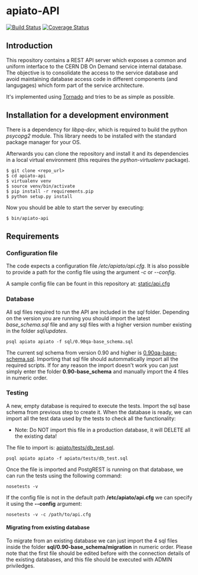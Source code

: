 # apiato-API

[![Build Status](https://travis-ci.org/cerndb/apiato-api.svg?branch=icot_rundeck)](https://travis-ci.org/cerndb/apiato-api)
[![Coverage Status](https://coveralls.io/repos/github/cerndb/apiato-api/badge.svg?branch=master)](https://coveralls.io/github/cerndb/apiato-api?branch=master)

## Introduction

This repository contains a REST API server which exposes a common and uniform
interface to the CERN DB On Demand service internal database. The objective is
to consolidate the access to the service database and avoid maintaining
database access code in different components (and langugages) which form
part of the service architecture. 

It's implemented using [Tornado](http://www.tornadoweb.org/) and tries to be
as simple as possible.

## Installation for a development environment

There is a dependency for *libpq-dev*, which is required to build the
python *psycopg2* module. This library needs to be installed with the standard 
package manager for your OS.

Afterwards you can clone the repository and install it and its dependencies
in a local virtual environment (this requires the *python-virtualenv* package).

    $ git clone <repo_url>
    $ cd apiato-api
    $ virtualenv venv
    $ source venv/bin/activate
    $ pip install -r requirements.pip
    $ python setup.py install

Now you should be able to start the server by executing:

    $ bin/apiato-api

## Requirements 

### Configuration file
The code expects a configuration file */etc/apiato/api.cfg*. It is also possible to provide
a path for the config file using the argument *-c* or *--config*.

A sample config file can be fount in this repository at: [static/api.cfg](static/api.cfg)

### Database

All sql files required to run the API are included in the *sql* folder. Depending on the 
version you are running you should import the latest *base_schema.sql* file and any
sql files with a higher version number existing in the folder *sql/updates*.

```
psql apiato apiato -f sql/0.90qa-base_schema.sql 
```

The current sql schema from version 0.90 and higher is [0.90qa-base-schema.sql](sql/0.90qa-base-schema.sql).
Importing that sql file should autommatically import all the required scripts. If for
any reason the import doesn't work you can just simply enter the folder **0.90-base_schema**
and manually import the 4 files in numeric order.



### Testing

A new, empty database is required to execute the tests. Import the sql base schema from previous
step to create it.
When the database is ready, we can import all the test data used by the tests to check all the 
functionality:

* Note: Do NOT import this file in a production database, it will DELETE all the existing data!

The file to import is: [apiato/tests/db_test.sql](apiato/tests/db_test.sql).

```
psql apiato apiato -f apiato/tests/db_test.sql
```


Once the file is imported and PostgREST is running on that database, we can run the tests using the 
following command:

```
nosetests -v
```

If the config file is not in the default path **/etc/apiato/api.cfg** we can specify it using the **--config**
argument:

```
nosetests -v -c /path/to/api.cfg
```

#### Migrating from existing database

To migrate from an existing database we can just import the 4 sql files inside the folder **sql/0.90-base_schema/migration** in numeric order.
Please note that the first file should be edited before with the connection details of the existing databases, and this file
should be executed with ADMIN priviledges.
